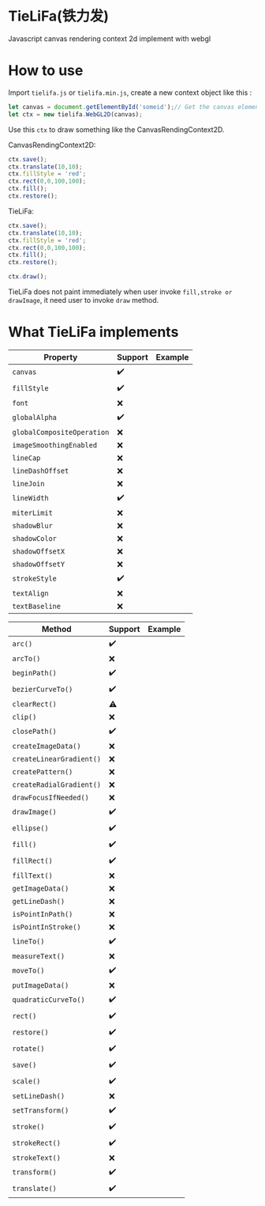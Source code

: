 # TieLiFa(铁力发)
Javascript canvas rendering context 2d implement with webgl
# How to use
Import ```tielifa.js``` or ```tielifa.min.js```, create a new context object like this : 
```Javascript
let canvas = document.getElementById('someid');// Get the canvas element object
let ctx = new tielifa.WebGL2D(canvas);
```
Use this ```ctx``` to draw something like the CanvasRendingContext2D.

CanvasRendingContext2D:
```javascript
ctx.save();
ctx.translate(10,10);
ctx.fillStyle = 'red';
ctx.rect(0,0,100,100);
ctx.fill();
ctx.restore();
```
TieLiFa:
```javascript
ctx.save();
ctx.translate(10,10);
ctx.fillStyle = 'red';
ctx.rect(0,0,100,100);
ctx.fill();
ctx.restore();

ctx.draw();
```
TieLiFa does not paint immediately when user invoke ```fill,stroke or drawImage```, it need user to invoke ```draw``` method.
# What TieLiFa implements

Property | Support | Example
------ | ------- | -------
```canvas```| :heavy_check_mark:
```fillStyle```| :heavy_check_mark:
```font```| :x:
```globalAlpha```| :heavy_check_mark:
```globalCompositeOperation```| :x:
```imageSmoothingEnabled```| :x:
```lineCap```| :x:
```lineDashOffset```| :x:
```lineJoin```| :x:
```lineWidth```| :heavy_check_mark:
```miterLimit```| :x:
```shadowBlur```| :x:
```shadowColor```| :x:
```shadowOffsetX```| :x:
```shadowOffsetY```| :x:
```strokeStyle```| :heavy_check_mark:
```textAlign```| :x:
```textBaseline```| :x:

Method | Support | Example
------ | ------- | -------
```arc()```| :heavy_check_mark:
```arcTo()```| :x:
```beginPath()```| :heavy_check_mark:
```bezierCurveTo()```| :heavy_check_mark:
```clearRect()```| :warning:
```clip()```| :x:
```closePath()```| :heavy_check_mark:
```createImageData()```| :x:
```createLinearGradient()```| :x:
```createPattern()```| :x:
```createRadialGradient()```| :x:
```drawFocusIfNeeded()```| :x:
```drawImage()```| :heavy_check_mark:
```ellipse()```| :heavy_check_mark:
```fill()```| :heavy_check_mark:
```fillRect()```| :heavy_check_mark:
```fillText()```| :x:
```getImageData()```| :x:
```getLineDash()```| :x:
```isPointInPath()```| :x:
```isPointInStroke()```| :x:
```lineTo()```| :heavy_check_mark:
```measureText()```| :x:
```moveTo()```| :heavy_check_mark:
```putImageData()```| :x:
```quadraticCurveTo()```| :heavy_check_mark:
```rect()```| :heavy_check_mark:
```restore()```| :heavy_check_mark:
```rotate()```| :heavy_check_mark:
```save()```| :heavy_check_mark:
```scale()```| :heavy_check_mark:
```setLineDash()```| :x:
```setTransform()```| :heavy_check_mark:
```stroke()```| :heavy_check_mark:
```strokeRect()```| :heavy_check_mark:
```strokeText()```| :x:
```transform()```| :heavy_check_mark:
```translate()```| :heavy_check_mark:
